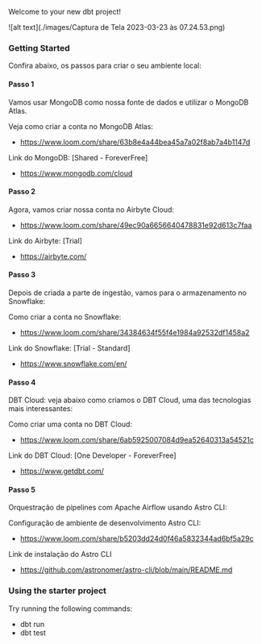 Welcome to your new dbt project!


![alt text](./images/Captura de Tela 2023-03-23 às 07.24.53.png)


### Getting Started

Confira abaixo, os passos para criar o seu ambiente local:

#### Passo 1

Vamos usar MongoDB como nossa fonte de dados e utilizar o MongoDB Atlas.

Veja como criar a conta no MongoDB Atlas:
* https://www.loom.com/share/63b8e4a44bea45a7a02f8ab7a4b1147d

Link do MongoDB: [Shared - ForeverFree]
* https://www.mongodb.com/cloud


#### Passo 2

Agora, vamos criar nossa conta no Airbyte Cloud:
* https://www.loom.com/share/49ec90a6656640478831e92d613c7faa

Link do Airbyte: [Trial]
* https://airbyte.com/



#### Passo 3

Depois de criada a parte de ingestão, vamos para o armazenamento no Snowflake:

Como criar a conta no Snowflake:
* https://www.loom.com/share/34384634f55f4e1984a92532df1458a2

Link do Snowflake: [Trial - Standard]
* https://www.snowflake.com/en/


#### Passo 4


DBT Cloud: veja abaixo como  criamos o DBT Cloud, uma das tecnologias mais interessantes:

Como criar uma conta no DBT Cloud:
* https://www.loom.com/share/6ab5925007084d9ea52640313a54521c

Link do DBT Cloud: [One Developer - ForeverFree]
* https://www.getdbt.com/


#### Passo 5

Orquestração de pipelines com Apache Airflow usando Astro CLI:

Configuração de ambiente de desenvolvimento Astro CLI:
* https://www.loom.com/share/b5203dd24d0f46a5832344ad6bf5a29c

Link de instalação do Astro CLI
* https://github.com/astronomer/astro-cli/blob/main/README.md

### Using the starter project

Try running the following commands:
- dbt run
- dbt test


